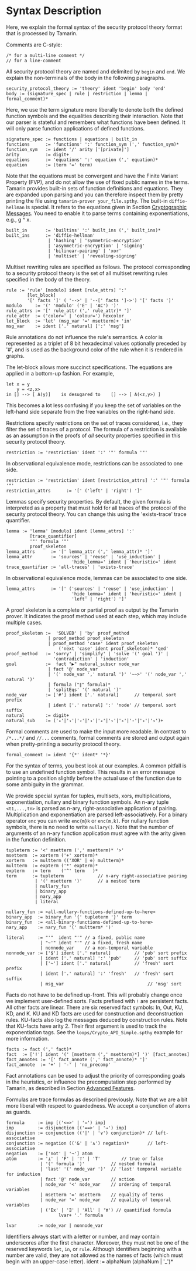 Syntax Description
==================

Here, we explain the formal syntax of the security protocol theory format that
is processed by Tamarin.

Comments are C-style:

    /* for a multi-line comment */
    // for a line-comment

All security protocol theory are named and delimited by `begin` and `end`.
We explain the non-terminals of the body in the following paragraphs.

    security_protocol_theory := 'theory' ident 'begin' body 'end'
    body := (signature_spec | rule | restriction | lemma | formal_comment)*

Here, we use the term signature more liberally to denote both the defined
function symbols and the equalities describing their interaction.  Note that
our parser is stateful and remembers what functions have been defined. It will
only parse function applications of defined functions.

    signature_spec := functions | equations | built_in
    functions      := 'functions' ':' function_sym (',' function_sym)*
    function_sym   := ident '/' arity ['[private]']
    arity          := digit+
    equations      := 'equations' ':' equation (',' equation)*
    equation       := (term '=' term)

Note that the equations must be convergent and have the Finite Variant Property (FVP), and do not allow the use
of fixed public names in the terms. Tamarin provides built-in
sets of function definitions and equations. They are
expanded upon parsing and you can therefore inspect them by pretty printing
the file using `tamarin-prover your_file.spthy`. The built-in `diffie-hellman`
is special. It refers to the equations given in Section [Cryptographic
Messages](004_cryptographic-messages.html#sec:equational-theories). You need to
enable it to parse terms containing exponentiations, e.g.,  g ^ x.

    built_in       := 'builtins' ':' built_ins (',' built_ins)*
    built_ins      := 'diffie-hellman'
                    | 'hashing' | 'symmetric-encryption'
                    | 'asymmetric-encryption' | 'signing'
                    | 'bilinear-pairing' | 'xor'
                    | 'multiset' | 'revealing-signing'

Multiset rewriting rules are specified as follows. The protocol corresponding
to a security protocol theory is the set of all multiset rewriting rules
specified in the body of the theory.

    rule := 'rule' [modulo] ident [rule_attrs] ':'
            [let_block]
            '[' facts ']' ( '-->' | '--[' facts ']->') '[' facts ']'
    modulo     := '(' 'modulo' ('E' | 'AC') ')'
    rule_attrs := '[' rule_attr (',' rule_attr)* ']'
    rule_attr  := ('color=' | 'colour=') hexcolor
    let_block  := 'let' (msg_var '=' msetterm)+ 'in'
    msg_var    := ident ['.' natural] [':' 'msg']

Rule annotations do not influence the rule's semantics. A color is represented
as a triplet of 8 bit hexadecimal values optionally
preceded by '#', and is used as the background color of the rule when it is
rendered in graphs.

The let-block allows more succinct specifications. The equations are applied
in a bottom-up fashion. For example,

    let x = y
        y = <z,x>
    in [] --> [ A(y)]    is desugared to    [] --> [ A(<z,y>) ]

This becomes a lot less confusing if you keep the set of variables on the
left-hand side separate from the free variables on the right-hand side.

Restrictions specify restrictions on the set of traces considered, i.e., they filter
the set of traces of a protocol. The formula of a restriction is available as an
assumption in the proofs of *all* security properties specified in this
security protocol theory.

    restriction := 'restriction' ident ':' '"' formula '"'

In observational equivalence mode, restrictions can be associated to one side.

    restriction := 'restriction' ident [restriction_attrs] ':' '"' formula '"'
    restriction_attrs      := '[' ('left' | 'right') ']'

Lemmas specify security properties. By default, the given formula is
interpreted as a property that must hold for all traces of the protocol of the
security protocol theory. You can change this using the 'exists-trace' trace
quantifier.

    lemma := 'lemma' [modulo] ident [lemma_attrs] ':'
             [trace_quantifier]
             '"' formula '"'
             proof_skeleton
    lemma_attrs      := '[' lemma_attr (',' lemma_attr)* ']'
    lemma_attr       := 'sources' | 'reuse' | 'use_induction' |
                             'hide_lemma=' ident | 'heuristic=' ident
    trace_quantifier := 'all-traces' | 'exists-trace'

In observational equivalence mode, lemmas can be associated to one side.

    lemma_attrs      := '[' ('sources' | 'reuse' | 'use_induction' | 
                             'hide_lemma=' ident | 'heuristic=' ident |
                             'left' | 'right') ']'

A proof skeleton is a complete or partial proof as output by the Tamarin prover.
It indicates the proof method used at each step, which may include multiple cases.

    proof_skeleton :=  'SOLVED' | 'by' proof_method
                    | proof_method proof_skeleton
                    | proof_method 'case' ident proof_skeleton
                        ('next 'case' ident proof_skeleton)* 'qed'
    proof_method   := 'sorry' | 'simplify' | 'solve '(' goal ')' |
                      'contradiction' | 'induction'
    goal           :=  fact "▶" natural_subscr node_var
                    | fact '@' node_var
                    | '(' node_var ',' natural ')' '~~>' '(' node_var ',' natural ')'
                    | formula ("∥" formula)*
                    | 'splitEqs' '(' natural ')'
    node_var       := ['#'] ident ['.' natural]      // temporal sort prefix
                    | ident ['.' natural] ':' 'node' // temporal sort suffix
    natural        := digit+
    natural_sub    := ('₀'|'₁'|'₂'|'₃'|'₄'|'₅'|'₆'|'₇'|'₈'|'₉')+

Formal comments are used to make the input more readable. In contrast
to `/*...*/` and `//...` comments, formal comments are stored and output
again when pretty-printing a security protocol theory.

    formal_comment := ident '{*' ident* '*}'

For the syntax of terms, you best look at our examples. A common pitfall is to
use an undefined function symbol. This results in an error message pointing to
a position slightly before the actual use of the function due to some
ambiguity in the grammar.

We provide special syntax for tuples, multisets, xors, multiplications,
exponentiation, nullary and binary function symbols. An n-ary tuple
`<t1,...,tn>` is parsed as n-ary, right-associative application of pairing.
Multiplication and exponentiation are parsed left-associatively. For a binary
operator `enc` you can write `enc{m}k` or `enc(m,k)`. For nullary function
symbols, there is no need to write `nullary()`. Note that the number of
arguments of an n-ary function application must agree with the arity given in
the function definition.

    tupleterm := '<' msetterm (',' msetterm)* '>'
    msetterm  := xorterm ('+' xorterm)*
    xorterm   := multterm (('XOR' | ⊕) multterm)*
    multterm  := expterm ('*' expterm)*
    expterm   := term    ('^' term   )*
    term      := tupleterm             // n-ary right-associative pairing
               | '(' msetterm ')'      // a nested term
               | nullary_fun
               | binary_app
               | nary_app
               | literal

    nullary_fun := <all-nullary-functions-defined-up-to-here>
    binary_app  := binary_fun '{' tupleterm '}' term
    binary_fun  := <all-binary-functions-defined-up-to-here>
    nary_app    := nary_fun '(' multterm* ')'

    literal     := "'"  ident "'" // a fixed, public name
                 | "~'" ident "'" // a fixed, fresh name
                 | nonnode_var    // a non-temporal variable
    nonnode_var := ['$'] ident ['.' natural]         // 'pub' sort prefix
                 | ident ['.' natural] ':' 'pub'     // 'pub' sort suffix
                 | ['~'] ident ['.' natural]         // 'fresh' sort prefix
                 | ident ['.' natural] ':' 'fresh'   // 'fresh' sort suffix
                 | msg_var                                // 'msg' sort

Facts do not have to be defined up-front. This will probably change once we
implement user-defined sorts. Facts prefixed with `!` are persistent facts.
All other facts are linear. There are six reserved fact symbols: In, Out, KU,
KD, and K. KU and KD facts are used for construction and deconstruction
rules. KU-facts also log the messages deduced by construction rules. Note that
KU-facts have arity 2. Their first argument is used to track the
exponentiation tags. See the `loops/Crypto_API_Simple.spthy` example for more
information.

    facts := fact (',' fact)*
    fact  := ['!'] ident '(' [msetterm (',' msetterm)*] ')' [fact_annotes]
    fact_annotes := '[' fact_annote (',' fact_annote)* ']'
    fact_annote  := '+' | '-' | 'no_precomp'

Fact annotations can be used to adjust the priority of corresponding
goals in the heuristics, or influence the precomputation step performed by
Tamarin, as described in
Section [Advanced Features](009_advanced-features.html#sec:fact-annotations).

Formulas are trace formulas as described previously. Note that we are a bit
more liberal with respect to guardedness. We accept a conjunction of atoms as
guards.

    formula     := imp [('<=>' | '⇔') imp]
    imp         := disjunction [('==>' | '⇒') imp]
    disjunction := conjunction (('|' | '∨') conjunction)* // left-associative
    conjunction := negation (('&' | '∧') negation)*       // left-associative
    negation    := ['not' | '¬'] atom
    atom        := '⊥' | 'F' | '⊤' | 'T'        // true or false
                 | '(' formula ')'          // nested formula
                 | 'last' '(' node_var ')'  // 'last' temporal variable for induction
                 | fact '@' node_var        // action
                 | node_var '<' node_var    // ordering of temporal variables
                 | msetterm '=' msetterm    // equality of terms
                 | node_var '=' node_var    // equality of temporal variables
                 | ('Ex' | '∃' | 'All' | '∀') // quantified formula
                        lvar+ '.' formula

    lvar        := node_var | nonnode_var

Identifiers always start with a letter or number, and may contain underscores
after the first character. Moreover, they must not be one of the
reserved keywords `let`, `in`, or `rule`. Although identifiers beginning with
a number are valid, they are not allowed as the names of facts (which
must begin with an upper-case letter).
    ident := alphaNum (alphaNum | '_')*

